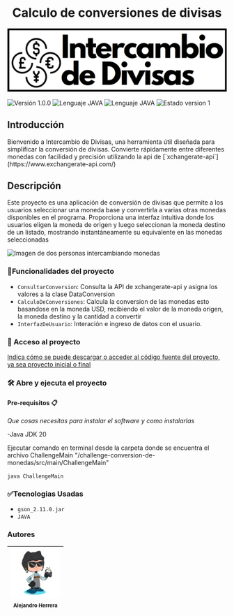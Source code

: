 <h1 align="center"> Calculo de conversiones de divisas </h1>

![Imagen con diferentes simolos de monedas con la leyenda Intercambio de Divisas](https://github.com/vale121470/challenge-conversion-de-monedas/blob/main/images/monedas.png)

![Versión 1.0.0](https://img.shields.io/badge/VERSI%C3%93N-1.0.0-green)
![Lenguaje JAVA](https://img.shields.io/badge/Lenguaje-JAVA-blue)
![Lenguaje JAVA](https://img.shields.io/badge/Dependencia-gson_2.11.0.jar-blue)
![Estado version 1](https://img.shields.io/badge/Estado-Vesion1_Terminado-blue)

<h2>Introducción</h2>
Bienvenido a Intercambio de Divisas, una herramienta útil diseñada para simplificar la conversión de divisas. Convierte rápidamente entre diferentes monedas con facilidad y precisión utilizando la api de  [`xchangerate-api`](https://www.exchangerate-api.com/)

<h2>Descripción</h2>
Este proyecto es una aplicación de conversión de divisas que permite a los usuarios seleccionar una moneda base y convertirla a varias otras monedas disponibles en el programa. Proporciona una interfaz intuitiva donde los usuarios eligen la moneda de origen y luego seleccionan la moneda destino de un listado, mostrando instantáneamente su equivalente en las monedas seleccionadas

![Imagen de dos personas intercambiando monedas](https://img.freepik.com/vector-premium/concepto-intercambio-servicios_118813-13573.jpg?w=740)

### :hammer:Funcionalidades del proyecto

- `ConsultarConversion`: Consulta la API de xchangerate-api y asigna los valores a la clase DataConversion
- `CalculoDeConversiones`: Calcula la conversion de las monedas esto basandose en la moneda USD, recibiendo el valor de la moneda origen, la moneda destino y la cantidad a convertir
- `InterfazDeUsuario`: Interación e ingreso de datos con el usuario.

### 📁 Acceso al proyecto
[Indica cómo se puede descargar o acceder al código fuente del proyecto, ya sea proyecto inicial o final](https://github.com/vale121470/challenge-conversion-de-monedas.git)

### 🛠️ Abre y ejecuta el proyecto

#### Pre-requisitos 📋

_Que cosas necesitas para instalar el software y como instalarlas_

-Java JDK 20

Ejecutar comando en terminal desde la carpeta donde se encuentra el archivo ChallengeMain "/challenge-conversion-de-monedas/src/main/ChallengeMain"
```
java ChallengeMain
```

### ✅Tecnologias Usadas
- `gson_2.11.0.jar`
- `JAVA`

### Autores

| [<img src="https://github.com/vale121470/challenge-conversion-de-monedas/blob/main/images/octocat-1718995851703.png" width=115><br><sub>Alejandro Herrera</sub>](https://github.com/vale121470/) |  
| :---: | 
